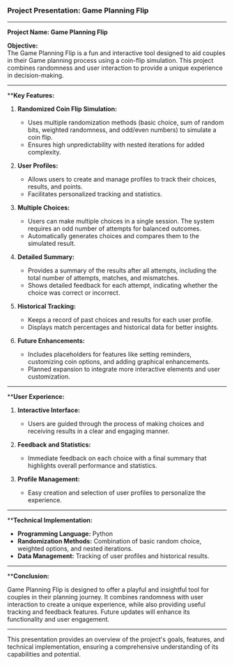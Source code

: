 ### **Project Presentation: Game Planning Flip**

---

****Project Name:** Game Planning Flip**

**Objective:**  
The Game Planning Flip is a fun and interactive tool designed to aid couples in their Game planning process using a coin-flip simulation. This project combines randomness and user interaction to provide a unique experience in decision-making.

---

****Key Features:**

1. **Randomized Coin Flip Simulation:**
   - Uses multiple randomization methods (basic choice, sum of random bits, weighted randomness, and odd/even numbers) to simulate a coin flip.
   - Ensures high unpredictability with nested iterations for added complexity.

2. **User Profiles:**
   - Allows users to create and manage profiles to track their choices, results, and points.
   - Facilitates personalized tracking and statistics.

3. **Multiple Choices:**
   - Users can make multiple choices in a single session. The system requires an odd number of attempts for balanced outcomes.
   - Automatically generates choices and compares them to the simulated result.

4. **Detailed Summary:**
   - Provides a summary of the results after all attempts, including the total number of attempts, matches, and mismatches.
   - Shows detailed feedback for each attempt, indicating whether the choice was correct or incorrect.

5. **Historical Tracking:**
   - Keeps a record of past choices and results for each user profile.
   - Displays match percentages and historical data for better insights.

6. **Future Enhancements:**
   - Includes placeholders for features like setting reminders, customizing coin options, and adding graphical enhancements.
   - Planned expansion to integrate more interactive elements and user customization.

---

****User Experience:**

1. **Interactive Interface:**
   - Users are guided through the process of making choices and receiving results in a clear and engaging manner.

2. **Feedback and Statistics:**
   - Immediate feedback on each choice with a final summary that highlights overall performance and statistics.

3. **Profile Management:**
   - Easy creation and selection of user profiles to personalize the experience.

---

****Technical Implementation:**

- **Programming Language:** Python
- **Randomization Methods:** Combination of basic random choice, weighted options, and nested iterations.
- **Data Management:** Tracking of user profiles and historical results.

---

****Conclusion:**

Game Planning Flip is designed to offer a playful and insightful tool for couples in their planning journey. It combines randomness with user interaction to create a unique experience, while also providing useful tracking and feedback features. Future updates will enhance its functionality and user engagement.

---

This presentation provides an overview of the project's goals, features, and technical implementation, ensuring a comprehensive understanding of its capabilities and potential.